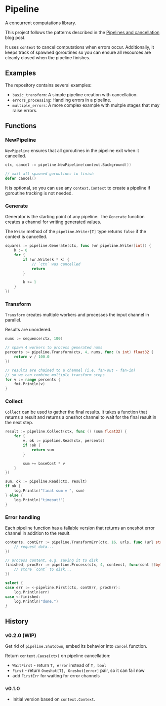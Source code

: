 Pipeline
========

A concurrent computations library.

This project follows the patterns described in the [Pipelines and cancellation
](https://go.dev/blog/pipelines) blog post.

It uses `context` to cancel computations when errors occur. Additionally, it keeps track of spawned goroutines so you can ensure all resources are cleanly closed when the pipeline finishes.

## Examples

The repository contains several examples:
* `basic_transform`: A simple pipeline creation with cancellation.
* `errors_processing`: Handling errors in a pipeline.
* `multiple_errors`: A more complex example with multple stages that may raise errors.


## Functions

### NewPipeline

`NewPipeline` ensures that all goroutines in the pipeline exit when it cancelled.

```go
ctx, cancel := pipeline.NewPipeline(context.Background())

// wait all spawned goroutines to finish
defer cancel()
```

It is optional, so you can use any `context.Context` to create a pipeline if goroutine tracking is not needed.


### Generate

Generator is the starting point of any pipeline. The `Generate` function creates a channel for writing generated values.

The `Write` method of the `pipeline.Writer[T]` type returns `false` if the context is cancelled.

```go
squares := pipeline.Generate(ctx, func (wr pipeline.Writer[int]) {
    k := 0
    for {
        if !wr.Write(k * k) {
            // `ctx` was cancelled
            return
        }

        k += 1
    }
})
```


### Transform

`Transform` creates multiple workers and processes the input channel in parallel.

Results are unordered.

```go
nums := sequence(ctx, 100)

// spawn 4 workers to process generated nums
percents := pipeline.Transform(ctx, 4, nums, func (v int) float32 {
    return v / 100.0
})

// results are chained to a channel (i.e. fan-out - fan-in)
// so we can combine multiple transform steps
for v := range percents {
    fmt.Println(v)
}
```


### Collect

`Collect` can be used to gather the final results. It takes a function that returns a result and returns a oneshot channel to wait for the final result in the next step.

```go
result := pipeline.Collect(ctx, func () (sum float32) {
    for {
        v, ok := pipeline.Read(ctx, percents)
        if !ok {
            return sum
        }

        sum += baseCost * v
    }
})

sum, ok := pipeline.Read(ctx, result)
if ok {
    log.Println("final sum = ", sum)
} else {
    log.Println("timeout!")
}
```


### Error handling

Each pipeline function has a fallable version that returns an oneshot error channel in addition to the result.

```go
contents, contErr := pipeline.TransformErr(ctx, 16, urls, func (url string) ([]byte, error) {
    // request data...
})

// process content, e.g. saving it to disk
finished, procErr := pipeline.Process(ctx, 4, contenst, func(cont []byte) error {
    // store `cont` to disk...
})

select {
case err := <-pipeline.First(ctx, contErr, procErr):
    log.Println(err)
case <-finished:
    log.Println("done.")
}
```


## History

### v0.2.0 (WIP)
Get rid of `pipeline.Shutdown`, embed its behavior into `cancel` function.

Return `context.Cause(ctx)` on pipeline cancellation:
* `WaitFirst` - return `T, error` instead of `T, bool`
* `First` - return `Oneshot[T], Oneshot[error]` pair, so it can fail now
* add `FirstErr` for waiting for error channels
  
### v0.1.0
* Initial version based on `context.Context`.